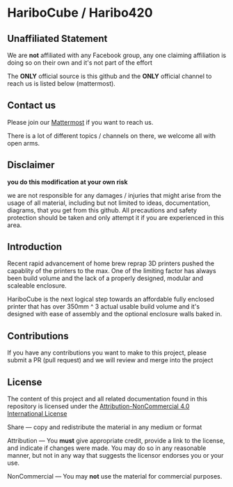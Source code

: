 # HariboCube / Haribo420

## Unaffiliated Statement

We are **not** affiliated with any Facebook group, any one claiming affiliation is doing so on their own and it's not part of the effort

The **ONLY** official source is this github and the **ONLY** official channel to reach us is listed below (mattermost).  

## Contact us

Please join our [Mattermost](http://3dprinting.community) if you want to reach us.

There is a lot of different topics / channels on there, we welcome all with open arms.

## Disclaimer

**you do this modification at your own risk**

we are not responsible for any damages / injuries that might arise from the usage of all material, including but not limited to ideas, documentation, diagrams, that you get from this github.  All precautions and safety protection should be taken and only attempt it if you are experienced in this area.

## Introduction

Recent rapid advancement of home brew reprap 3D printers pushed the capablity of the printers to the max.  One of the limiting factor has always been build volume and the lack of a properly designed, modular and scaleable enclosure.

HariboCube is the next logical step towards an affordable fully enclosed printer that has over 350mm ^ 3 actual usable build volume and it's designed with ease of assembly and the optional enclosure walls baked in.

## Contributions

If you have any contributions you want to make to this project, please submit a PR (pull request) and we will review and merge into the project

## License

The content of this project and all related documentation found in this repository is licensed under the [Attribution-NonCommercial 4.0 International License](https://creativecommons.org/licenses/by-nc/4.0/)

Share — copy and redistribute the material in any medium or format

Attribution — You **must** give appropriate credit, provide a link to the license, and indicate if changes were made. You may do so in any reasonable manner, but not in any way that suggests the licensor endorses you or your use.

NonCommercial — You may **not** use the material for commercial purposes.
